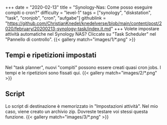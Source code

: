 +++
date = "2020-02-13"
title = "Synology-Nas: Come posso eseguire compiti o cron?"
difficulty = "level-1"
tags = ["synology", "diskstation", "task", "cronjob", "cron", "aufgabe"]
githublink = "https://github.com/ChristianKnedel/knedelverse/blob/main/content/post/2020/february/20200213-synology-task/index.it.md"
+++
Volete impostare attività automatiche nel Synology NAS? Cliccate su "Task Scheduler" nel "Pannello di controllo".
{{< gallery match="images/1/*.png" >}}

## Tempi e ripetizioni impostati
Nel "task planner", nuovi "compiti" possono essere creati quasi cron jobs. I tempi e le ripetizioni sono fissati qui.
{{< gallery match="images/2/*.png" >}}

## Script
Lo script di destinazione è memorizzato in "Impostazioni attività". Nel mio caso, viene creato un archivio zip. Dovreste testare voi stessi questa funzione.
{{< gallery match="images/3/*.png" >}}